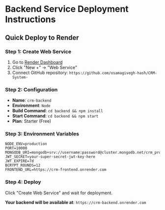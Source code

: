 # Backend Service Deployment Instructions

## Quick Deploy to Render

### Step 1: Create Web Service
1. Go to [Render Dashboard](https://dashboard.render.com)
2. Click "New +" → "Web Service"
3. Connect GitHub repository: `https://github.com/osamagivegh-hash/CRM-System-`

### Step 2: Configuration
- **Name**: `crm-backend`
- **Environment**: `Node`
- **Build Command**: `cd backend && npm install`
- **Start Command**: `cd backend && npm start`
- **Plan**: Starter (Free)

### Step 3: Environment Variables
```
NODE_ENV=production
PORT=10000
MONGODB_URI=mongodb+srv://username:password@cluster.mongodb.net/crm_production
JWT_SECRET=your-super-secret-jwt-key-here
JWT_EXPIRE=7d
BCRYPT_ROUNDS=12
FRONTEND_URL=https://crm-frontend.onrender.com
```

### Step 4: Deploy
Click "Create Web Service" and wait for deployment.

**Your backend will be available at**: `https://crm-backend.onrender.com`
